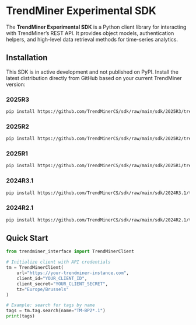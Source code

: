 # TrendMiner Experimental SDK

The **TrendMiner Experimental SDK** is a Python client library for interacting with TrendMiner’s REST API. It provides object models, authentication helpers, and high-level data retrieval methods for time-series analytics.

## Installation

This SDK is in active development and not published on PyPI. Install the latest distribution directly from GitHub based on your current TrendMiner version:

### 2025R3
```bash
pip install https://github.com/TrendMinerCS/sdk/raw/main/sdk/2025R3/trendminer_interface-0.1.0.post213-py3-none-any.whl
```

### 2025R2
```bash
pip install https://github.com/TrendMinerCS/sdk/raw/main/sdk/2025R2/trendminer_interface-0.0.0-py3-none-any.whl
```

### 2025R1
```bash
pip install https://github.com/TrendMinerCS/sdk/raw/main/sdk/2025R1/trendminer_interface-0.1.0.post161+86ad9f74.dirty-py3-none-any.whl
```

### 2024R3.1
```bash
pip install https://github.com/TrendMinerCS/sdk/raw/main/sdk/2024R3.1/trendminer_interface-0.1.0.post160+1848287a.dirty-py3-none-any.whl
```

### 2024R2.1
```bash
pip install https://github.com/TrendMinerCS/sdk/raw/main/sdk/2024R2.1/trendminer_interface-0.1.0.post162+bc00a459.dirty-py3-none-any.whl
```

## Quick Start

```python
from trendminer_interface import TrendMinerClient

# Initialize client with API credentials
tm = TrendMinerClient(
    url="https://your-trendminer-instance.com",
    client_id="YOUR_CLIENT_ID",
    client_secret="YOUR_CLIENT_SECRET",
    tz="Europe/Brussels"
)

# Example: search for tags by name
tags = tm.tag.search(name="TM-BP2*.1")
print(tags)
```
